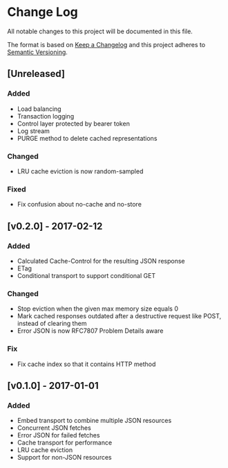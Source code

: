 # Change Log
All notable changes to this project will be documented in this file.

The format is based on [Keep a Changelog](http://keepachangelog.com/) 
and this project adheres to [Semantic Versioning](http://semver.org/).

## [Unreleased]
### Added

- Load balancing
- Transaction logging
- Control layer protected by bearer token
- Log stream
- PURGE method to delete cached representations

### Changed

- LRU cache eviction is now random-sampled

### Fixed

- Fix confusion about no-cache and no-store

## [v0.2.0] - 2017-02-12
### Added

- Calculated Cache-Control for the resulting JSON response
- ETag
- Conditional transport to support conditional GET

### Changed

- Stop eviction when the given max memory size equals 0
- Mark cached responses outdated after a destructive request like POST, instead of clearing them
- Error JSON is now RFC7807 Problem Details aware

### Fix

- Fix cache index so that it contains HTTP method

## [v0.1.0] - 2017-01-01
### Added

- Embed transport to combine multiple JSON resources
- Concurrent JSON fetches
- Error JSON for failed fetches
- Cache transport for performance
- LRU cache eviction
- Support for non-JSON resources
